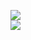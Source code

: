 [![](https://img.shields.io/badge/Made%20With-Github%20Spray-lightgrey.svg?style=for-the-badge&logo=github)](https://github.com/Annihil/github-spray#12466)  
[![](https://i.imgur.com/2DrTn0Z.gif)](https://github.com/Annihil/github-spray)